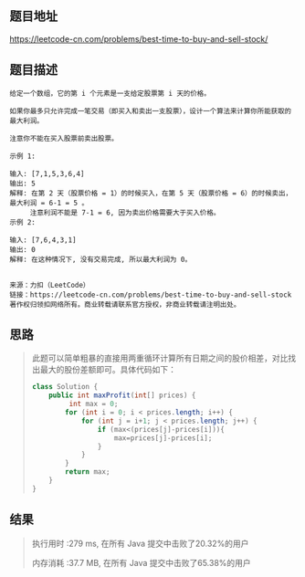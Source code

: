 
## 题目地址
https://leetcode-cn.com/problems/best-time-to-buy-and-sell-stock/

## 题目描述
```
给定一个数组，它的第 i 个元素是一支给定股票第 i 天的价格。

如果你最多只允许完成一笔交易（即买入和卖出一支股票），设计一个算法来计算你所能获取的最大利润。

注意你不能在买入股票前卖出股票。

示例 1:

输入: [7,1,5,3,6,4]
输出: 5
解释: 在第 2 天（股票价格 = 1）的时候买入，在第 5 天（股票价格 = 6）的时候卖出，最大利润 = 6-1 = 5 。
     注意利润不能是 7-1 = 6, 因为卖出价格需要大于买入价格。
示例 2:

输入: [7,6,4,3,1]
输出: 0
解释: 在这种情况下, 没有交易完成, 所以最大利润为 0。


来源：力扣（LeetCode）
链接：https://leetcode-cn.com/problems/best-time-to-buy-and-sell-stock
著作权归领扣网络所有。商业转载请联系官方授权，非商业转载请注明出处。
```

## 思路

>   此题可以简单粗暴的直接用两重循环计算所有日期之间的股价相差，对比找出最大的股份差额即可。具体代码如下：
>
>   ```java
>   class Solution {
>       public int maxProfit(int[] prices) {
>            int max = 0;
>           for (int i = 0; i < prices.length; i++) {
>               for (int j = i+1; j < prices.length; j++) {
>                   if (max<(prices[j]-prices[i])){
>                       max=prices[j]-prices[i];
>                   }
>               }
>           }
>           return max;
>       }
>   }
>   ```
>
>   

## 结果

> 执行用时 :279 ms, 在所有 Java 提交中击败了20.32%的用户
>
> 内存消耗 :37.7 MB, 在所有 Java 提交中击败了65.38%的用户
